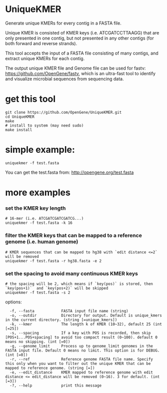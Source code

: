 # UniqueKMER
Generate unique KMERs for every contig in a FASTA file.  

Unique KMER is consisted of KMER keys (i.e. ATCGATCCTTAAGG) that are only presented in one contig, but not presented in any other contigs (for both forward and reverse strands).  

This tool accepts the input of a FASTA file consisting of many contigs, and extract unique KMERs for each contig.

The output unique KMER file and Genome file can be used for fastv: https://github.com/OpenGene/fastv, which is an ultra-fast tool to identify and visualize microbial sequences from sequencing data.

# get this tool
```shell
git clone https://github.com/OpenGene/UniqueKMER.git
cd UniqueKMER
make
# install to system (may need sudo)
make install
```
# simple example:
```shell
uniquekmer -f test.fasta
```
You can get the test.fasta from: http://opengene.org/test.fasta

# more examples
### set the KMER key length
```shell
# 16-mer (i.e. ATCGATCGATCGATCG...)
uniquekmer -f test.fasta -k 16
```
### filter the KMER keys that can be mapped to a reference genome (i.e. human genome)
```shell
# KMER sequences that can be mapped to hg38 with `edit distance <=2`  will be removed
uniquekmer -f test.fasta -r hg38.fasta -e 2
```
### set the spacing to avoid many continuous KMER keys
```shell
# the spacing will be 2, which means if `key(pos)` is stored, then `key(pos+1)`  and `key(pos+2)` will be skipped
uniquekmer -f test.fasta -s 2
```

options:
```shel
  -f, --fasta            FASTA input file name (string)
  -o, --outdir           Directory for output. Default is unique_kmers in the current directory. (string [=unique_kmers])
  -k, --kmer             The length k of KMER (10~32), default 25 (int [=25])
  -s, --spacing          If a key with POS is recorded, then skip [POS+1...POS+spacing] to avoid too compact result (0~100). default 0 means no skipping. (int [=0])
  -g, --genome_limit     Process up to genome_limit genomes in the FASTA input file. Default 0 means no limit. This option is for DEBUG. (int [=0])
  -r, --ref              Reference genome FASTA file name. Specify this only when you want to filter out the unique KMER that can be mapped to reference genome. (string [=])
  -e, --edit_distance    KMER mapped to reference genome with edit distance <= edit_distance will be removed (0~16). 3 for default. (int [=3])
  -?, --help             print this message
```
